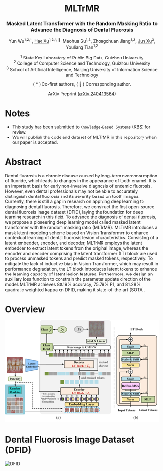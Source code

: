 <div align="center">
<h1>MLTrMR</h1>
<h3>Masked Latent Transformer with the Random Masking Ratio to Advance the Diagnosis of Dental Fluorosis</h3>

Yun Wu<sup>1,2,\*</sup>, [Hao Xu](https://github.com/uxhao-o)<sup>1,2,\*, :email:</sup>, Maohua Gu<sup>1,2</sup>, Zhongchuan Jiang<sup>1,2</sup>, [Jun Xu](https://faculty.nuist.edu.cn/jxu/zh_CN/index.htm)<sup>3</sup>, Youliang Tian<sup>1,2</sup>

<sup>1</sup>  State Key Laboratory of Public Big Data, Guizhou University <br>
<sup>2</sup>  College of Computer Science and Technology, Guizhou University <br>
<sup>3</sup> School of Artificial lntelligence, Nanjing University of Information Science and Technology

( \* ) Co-first authors, ( :email: ) Corresponding author.

ArXiv Preprint ([arXiv 2404.13564](https://arxiv.org/abs/2404.13564))
</div>

# Notes
- This study has been submitted to `Knowledge-Based Systems` (KBS) for review.
- We will publish the code and dataset of MLTrMR in this repository when our paper is accepted.

# Abstract
Dental fluorosis is a chronic disease caused by long-term overconsumption of fluoride, which leads to changes in the appearance of tooth enamel. It is an important basis for early non-invasive diagnosis of endemic fluorosis. However, even dental professionals may not be able to accurately distinguish dental fluorosis and its severity based on tooth images. Currently, there is still a gap in research on applying deep learning to diagnosing dental fluorosis. Therefore, we construct the first open-source dental fluorosis image dataset (DFID), laying the foundation for deep learning research in this field. To advance the diagnosis of dental fluorosis, we propose a pioneering deep learning model called masked latent transformer with the random masking ratio (MLTrMR). MLTrMR introduces a mask latent modeling scheme based on Vision Transformer to enhance contextual learning of dental fluorosis lesion characteristics. Consisting of a latent embedder, encoder, and decoder, MLTrMR employs the latent embedder to extract latent tokens from the original image, whereas the encoder and decoder comprising the latent transformer (LT) block are used to process unmasked tokens and predict masked tokens, respectively. To mitigate the lack of inductive bias in Vision Transformer, which may result in performance degradation, the LT block introduces latent tokens to enhance the learning capacity of latent lesion features. Furthermore, we design an auxiliary loss function to constrain the parameter update direction of the model. MLTrMR achieves 80.19% accuracy, 75.79% F1, and 81.28% quadratic weighted kappa on DFID, making it state-of-the-art (SOTA).

# Overview
![](./image/MLTrMR.png)

# Dental Fluorosis Image Dataset (DFID)
![DFID](image/dfid.png)